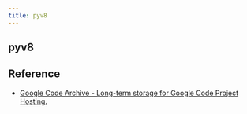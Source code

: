 ```yaml
---
title: pyv8
---
```


## pyv8


## Reference
* [Google Code Archive - Long-term storage for Google Code Project Hosting.](https://code.google.com/archive/p/pyv8/)
